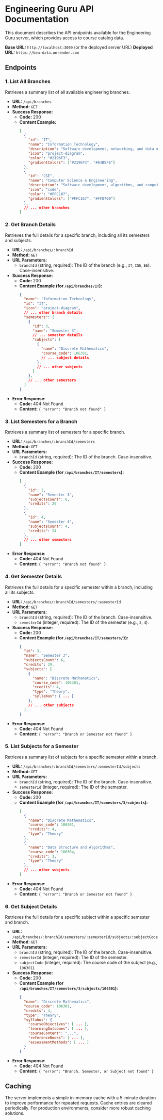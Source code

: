 # Engineering Guru API Documentation

This document describes the API endpoints available for the Engineering Guru server, which provides access to course catalog data.

**Base URL:** `http://localhost:3000` (or the deployed server URL)
**Deployed URL:** `https://beu-data.onrender.com` 

## Endpoints

### 1. List All Branches

Retrieves a summary list of all available engineering branches.

*   **URL:** `/api/branches`
*   **Method:** `GET`
*   **Success Response:**
    *   **Code:** 200
    *   **Content Example:**
        ```json
        [
          {
            "id": "IT",
            "name": "Information Technology",
            "description": "Software development, networking, and data management",
            "icon": "project-diagram",
            "color": "#2196F3",
            "gradientColors": ["#2196F3", "#64B5F6"]
          },
          {
            "id": "CSE",
            "name": "Computer Science & Engineering",
            "description": "Software development, algorithms, and computer systems",
            "icon": "code",
            "color": "#FFC107",
            "gradientColors": ["#FFC107", "#FFD700"]
          },
          // ... other branches
        ]
        ```

### 2. Get Branch Details

Retrieves the full details for a specific branch, including all its semesters and subjects.

*   **URL:** `/api/branches/:branchId`
*   **Method:** `GET`
*   **URL Parameters:**
    *   `branchId` (string, required): The ID of the branch (e.g., `IT`, `CSE`, `EE`). Case-insensitive.
*   **Success Response:**
    *   **Code:** 200
    *   **Content Example (for `/api/branches/IT`):**
        ```json
        {
          "name": "Information Technology",
          "id": "IT",
          "icon": "project-diagram",
          // ... other branch details
          "semesters": [
            {
              "id": 3,
              "name": "Semester 3",
              // ... semester details
              "subjects": [
                {
                  "name": "Discrete Mathematics",
                  "course_code": 106301,
                  // ... subject details
                },
                // ... other subjects
              ]
            },
            // ... other semesters
          ]
        }
        ```
*   **Error Response:**
    *   **Code:** 404 Not Found
    *   **Content:** `{ "error": "Branch not found" }`

### 3. List Semesters for a Branch

Retrieves a summary list of semesters for a specific branch.

*   **URL:** `/api/branches/:branchId/semesters`
*   **Method:** `GET`
*   **URL Parameters:**
    *   `branchId` (string, required): The ID of the branch. Case-insensitive.
*   **Success Response:**
    *   **Code:** 200
    *   **Content Example (for `/api/branches/IT/semesters`):**
        ```json
        [
          {
            "id": 3,
            "name": "Semester 3",
            "subjectsCount": 6,
            "credits": 29
          },
          {
            "id": 4,
            "name": "Semester 4",
            "subjectsCount": 4,
            "credits": 24
          },
          // ... other semesters
        ]
        ```
*   **Error Response:**
    *   **Code:** 404 Not Found
    *   **Content:** `{ "error": "Branch not found" }`

### 4. Get Semester Details

Retrieves the full details for a specific semester within a branch, including all its subjects.

*   **URL:** `/api/branches/:branchId/semesters/:semesterId`
*   **Method:** `GET`
*   **URL Parameters:**
    *   `branchId` (string, required): The ID of the branch. Case-insensitive.
    *   `semesterId` (integer, required): The ID of the semester (e.g., `3`, `4`).
*   **Success Response:**
    *   **Code:** 200
    *   **Content Example (for `/api/branches/IT/semesters/3`):**
        ```json
        {
          "id": 3,
          "name": "Semester 3",
          "subjectsCount": 6,
          "credits": 29,
          "subjects": [
            {
              "name": "Discrete Mathematics",
              "course_code": 106301,
              "credits": 4,
              "type": "Theory",
              "syllabus": { ... }
            },
            // ... other subjects
          ]
        }
        ```
*   **Error Response:**
    *   **Code:** 404 Not Found
    *   **Content:** `{ "error": "Branch or Semester not found" }`

### 5. List Subjects for a Semester

Retrieves a summary list of subjects for a specific semester within a branch.

*   **URL:** `/api/branches/:branchId/semesters/:semesterId/subjects`
*   **Method:** `GET`
*   **URL Parameters:**
    *   `branchId` (string, required): The ID of the branch. Case-insensitive.
    *   `semesterId` (integer, required): The ID of the semester.
*   **Success Response:**
    *   **Code:** 200
    *   **Content Example (for `/api/branches/IT/semesters/3/subjects`):**
        ```json
        [
          {
            "name": "Discrete Mathematics",
            "course_code": 106301,
            "credits": 4,
            "type": "Theory"
          },
          {
            "name": "Data Structure and Algorithms",
            "course_code": 100304,
            "credits": 3,
            "type": "Theory"
          },
          // ... other subjects
        ]
        ```
*   **Error Response:**
    *   **Code:** 404 Not Found
    *   **Content:** `{ "error": "Branch or Semester not found" }`

### 6. Get Subject Details

Retrieves the full details for a specific subject within a specific semester and branch.

*   **URL:** `/api/branches/:branchId/semesters/:semesterId/subjects/:subjectCode`
*   **Method:** `GET`
*   **URL Parameters:**
    *   `branchId` (string, required): The ID of the branch. Case-insensitive.
    *   `semesterId` (integer, required): The ID of the semester.
    *   `subjectCode` (integer, required): The course code of the subject (e.g., `106301`).
*   **Success Response:**
    *   **Code:** 200
    *   **Content Example (for `/api/branches/IT/semesters/3/subjects/106301`):**
        ```json
        {
          "name": "Discrete Mathematics",
          "course_code": 106301,
          "credits": 4,
          "type": "Theory",
          "syllabus": {
            "courseObjectives": [ ... ],
            "learningOutcomes": [ ... ],
            "courseContent": "...",
            "referenceBooks": [ ... ],
            "assessmentMethods": [ ... ]
          }
        }
        ```
*   **Error Response:**
    *   **Code:** 404 Not Found
    *   **Content:** `{ "error": "Branch, Semester, or Subject not found" }`

## Caching

The server implements a simple in-memory cache with a 5-minute duration to improve performance for repeated requests. Cache entries are cleared periodically. For production environments, consider more robust caching solutions.
